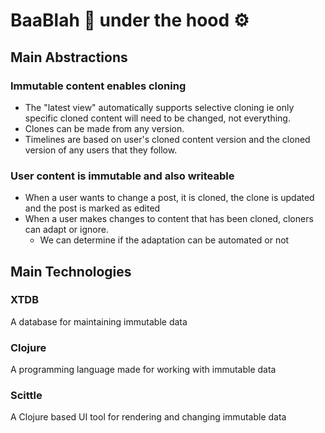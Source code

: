 # BaaBlah 🐑 under the hood ⚙️

## Main Abstractions

### Immutable content enables cloning
- The "latest view" automatically supports selective cloning ie only specific cloned content will need to be changed, not everything.
- Clones can be made from any version.
- Timelines are based on user's cloned content version and the cloned version of any users that they follow.

### User content is immutable and also writeable
- When a user wants to change a post, it is cloned, the clone is updated and the post is marked as edited
- When a user makes changes to content that has been cloned, cloners can adapt or ignore.
  - We can determine if the adaptation can be automated or not

## Main Technologies

### XTDB
A database for maintaining immutable data

### Clojure
A programming language made for working with immutable data

### Scittle
A Clojure based UI tool for rendering and changing immutable data
